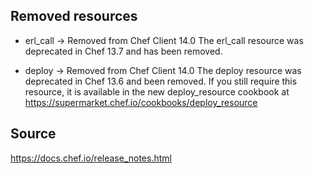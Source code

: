 ## Removed resources

* erl_call -> Removed from Chef Client 14.0
The erl_call resource was deprecated in Chef 13.7 and has been removed.

* deploy -> Removed from Chef Client 14.0
The deploy resource was deprecated in Chef 13.6 and been removed. If you still require this resource, it is available in the new deploy_resource cookbook at https://supermarket.chef.io/cookbooks/deploy_resource


## Source
https://docs.chef.io/release_notes.html
